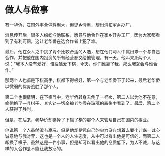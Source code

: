 # 做人与做事

有一华侨，在国外事业做得很大，但思乡情重，想出资在家乡办厂。 

消息传开后，很多人纷纷与他联系，愿意与他合作在家乡开办工厂，因为大家都看到了有利可图，这让老华侨在选合作者上犯了难。 

最后，他在众人之中挑了两个比较合适的人选，想在他们两人中挑出来一个与自己合作，并把他在国内投资的所有经营都交给他管理，有一天，他叫来那两个人说：“我本人没有爱好，惟独酷爱下棋，今天，你们谁赢了我，那么我就会与谁合作。” 

那两个人也都是下棋高手，棋都下得极好，第一个与老华侨下了起来，最后老华侨以微弱的优势战胜了那个人。 

第二个也很精明，在下棋当中，老华侨转身去倒了一杯水，第二人以为他不在意，偷偷换了一具棋子，其实这一切全被老华侨在玻璃的影像中看到了。最后，第二个人获得了胜利。 

但是，在后来，老华侨却选择了下输了棋的那个人来管理自己在国内的事业。 

他说第一个人虽然没有赢我，但是他却是凭自己的实力没有想着去耍小计谋，诚心诚意地与我对弈，这也是一个人的人生态度，从中可以看出他是可信的，而第二人却换了棋子，虽然这是一件小事，但是却可以看出他的品质低下，为人不诚，与这样的人合作是不能让我放心的。
 